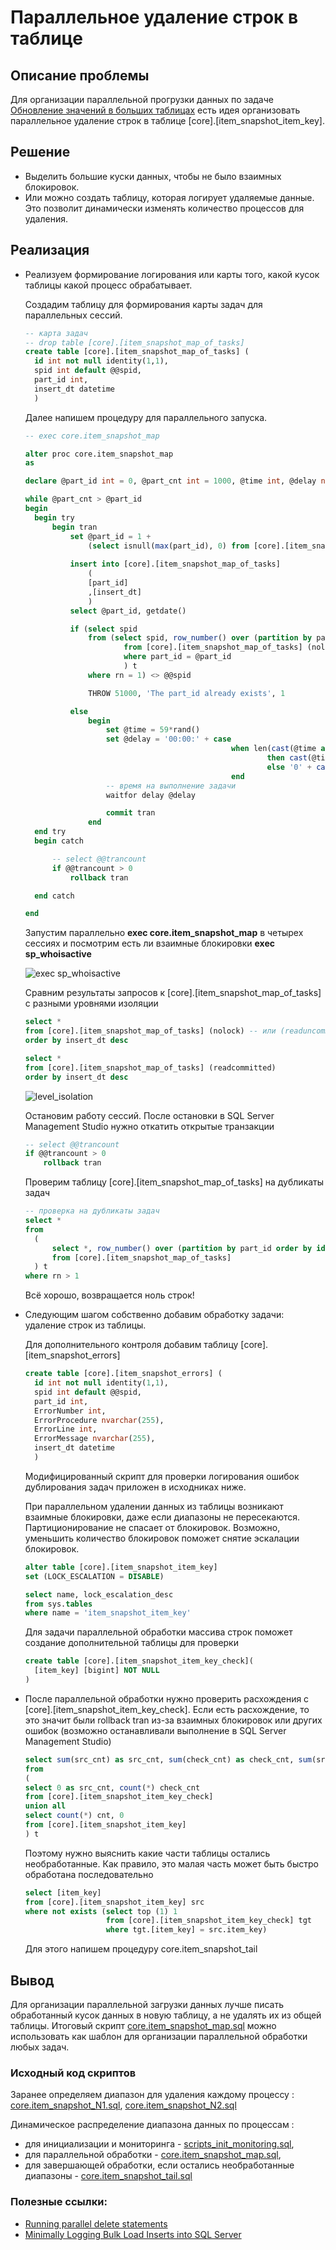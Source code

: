 # Параллельное удаление строк в таблице

## Описание проблемы  

Для организации параллельной прогрузки данных по задаче [Обновление значений в больших таблицах](../Update_Big_Table/Update_Big_Table.md) есть идея организовать параллельное удаление строк в таблице [core].[item_snapshot_item_key]. 

## Решение

- Выделить большие куски данных, чтобы не было взаимных блокировок.  
- Или можно создать таблицу, которая логирует удаляемые данные. Это позволит динамически изменять количество процессов для удаления.

## Реализация

- Реализуем формирование логирования или карты того, какой кусок таблицы какой процесс обрабатывает.  

  Создадим таблицу для формирования карты задач для параллельных сессий.

  ```sql
  -- карта задач
  -- drop table [core].[item_snapshot_map_of_tasks]
  create table [core].[item_snapshot_map_of_tasks] (
  	id int not null identity(1,1),
  	spid int default @@spid,
  	part_id int,
  	insert_dt datetime
  	)
  ```

  Далее напишем процедуру для параллельного запуска.

  ```sql
  -- exec core.item_snapshot_map
  
  alter proc core.item_snapshot_map
  as
  
  declare @part_id int = 0, @part_cnt int = 1000, @time int, @delay nvarchar(8)
  
  while @part_cnt > @part_id 
  begin
  	begin try
  		begin tran
  			set @part_id = 1 + 
  				(select isnull(max(part_id), 0) from [core].[item_snapshot_map_of_tasks] (nolock))
  			
  			insert into [core].[item_snapshot_map_of_tasks] 
  				(
  				[part_id]
  				,[insert_dt]
  				)
  			select @part_id, getdate()
  
  			if (select spid
  				from (select spid, row_number() over (partition by part_id order by id) rn
  						from [core].[item_snapshot_map_of_tasks] (nolock)
  						where part_id = @part_id
  						) t
  				where rn = 1) <> @@spid
  
  				THROW 51000, 'The part_id already exists', 1
  
  			else 
  				begin
  					set @time = 59*rand()
  					set @delay = '00:00:' + case 
  												when len(cast(@time as nvarchar(2))) = 2 
  														then cast(@time as nvarchar(2))
  														else '0' + cast(@time as nvarchar(2)) 
  												end
  					-- время на выполнение задачи
  					waitfor delay @delay
  
  					commit tran
  				end
  	end try
  	begin catch
  
  		-- select @@trancount
  		if @@trancount > 0
  			rollback tran
  
  	end catch
  
  end
  ```

  Запустим параллельно **exec core.item_snapshot_map** в четырех сессиях и посмотрим есть ли взаимные блокировки **exec sp_whoisactive**  

  ![exec sp_whoisactive](./rand_process/check_blocking.jpg)
  
  Сравним результаты запросов к [core].[item_snapshot_map_of_tasks] с разными уровнями изоляции
  
  ```sql
  select * 
  from [core].[item_snapshot_map_of_tasks] (nolock) -- или (readuncommitted)
  order by insert_dt desc
  
  select * 
  from [core].[item_snapshot_map_of_tasks] (readcommitted)
  order by insert_dt desc
  ```
  
  ![level_isolation](./rand_process/level_isolation.jpg)
  
  Остановим работу сессий. После остановки в SQL Server Management Studio нужно откатить открытые транзакции
  
  ```sql
  -- select @@trancount
  if @@trancount > 0
      rollback tran
  ```
  
  Проверим таблицу [core].[item_snapshot_map_of_tasks] на дубликаты задач
  
  ```sql
  -- проверка на дубликаты задач
  select *
  from
  	(
  		select *, row_number() over (partition by part_id order by id) rn
  		from [core].[item_snapshot_map_of_tasks]
  	) t
  where rn > 1
  ```
  
  Всё хорошо, возвращается ноль строк!  
  
- Следующим шагом собственно добавим обработку задачи: удаление строк из таблицы.  

  Для дополнительного контроля добавим таблицу [core].[item_snapshot_errors]

  ```sql
  create table [core].[item_snapshot_errors] (
  	id int not null identity(1,1),
  	spid int default @@spid,
  	part_id int,
  	ErrorNumber int,
  	ErrorProcedure nvarchar(255),
  	ErrorLine int,
  	ErrorMessage nvarchar(255),
  	insert_dt datetime
  	)
  ```

  Модифицированный скрипт для проверки логирования ошибок дублирования задач приложен в исходниках ниже.

  При параллельном удалении данных из таблицы возникают взаимные блокировки, даже если диапазоны не пересекаются. Партиционирование не спасает от блокировок. Возможно, уменьшить количество блокировок поможет снятие эскалации блокировок.

  ```sql
  alter table [core].[item_snapshot_item_key]
  set (LOCK_ESCALATION = DISABLE)
  
  select name, lock_escalation_desc
  from sys.tables
  where name = 'item_snapshot_item_key'
  ```

  Для задачи параллельной обработки массива строк поможет создание дополнительной таблицы для проверки 

  ```sql
  create table [core].[item_snapshot_item_key_check](
  	[item_key] [bigint] NOT NULL
  )
  ```

- После параллельной обработки нужно проверить расхождения с [core].[item_snapshot_item_key_check]. Если есть расхождение, то это значит были rollback tran из-за взаимных блокировок или других ошибок (возможно останавливали выполнение в SQL Server Management Studio)

  ```sql
  select sum(src_cnt) as src_cnt, sum(check_cnt) as check_cnt, sum(src_cnt) - sum(check_cnt) as diff
  from
  (
  select 0 as src_cnt, count(*) check_cnt
  from [core].[item_snapshot_item_key_check]
  union all
  select count(*) cnt, 0
  from [core].[item_snapshot_item_key]
  ) t
  ```

  Поэтому нужно выяснить какие части таблицы остались необработанные. Как правило, это малая часть может быть быстро обработана последовательно

  ```sql
  select [item_key]
  from [core].[item_snapshot_item_key] src
  where not exists (select top (1) 1
  					from [core].[item_snapshot_item_key_check] tgt 
  					where tgt.[item_key] = src.item_key)
  ```

  Для этого напишем процедуру core.item_snapshot_tail  

## Вывод

Для организации параллельной загрузки данных лучше писать обработанный кусок данных в новую таблицу, а не удалять их из общей таблицы. Итоговый скрипт [core.item_snapshot_map.sql](./rand_process/core.item_snapshot_map.sql.md) можно использовать как шаблон для организации параллельной обработки любых задач.

### Исходный код скриптов

Заранее определяем диапазон для удаления каждому процессу : [core.item_snapshot_N1.sql](./fix_process/core.item_snapshot_N1.sql.md), [core.item_snapshot_N2.sql](./fix_process/core.item_snapshot_N2.sql.md)

Динамическое распределение диапазона данных по процессам : 

- для инициализации и мониторинга - [scripts_init_monitoring.sql](./rand_process/scripts_init_monitoring.sql.md), 
- для параллельной обработки - [core.item_snapshot_map.sql](./rand_process/core.item_snapshot_map.sql.md), 
- для завершающей обработки, если остались необработанные диапазоны - [core.item_snapshot_tail.sql](./rand_process/core.item_snapshot_tail.sql.md)

### Полезные ссылки:

- [Running parallel delete statements](https://dba.stackexchange.com/questions/56432/running-parallel-delete-statements)  
- [Minimally Logging Bulk Load Inserts into SQL Server](https://www.mssqltips.com/sqlservertip/1185/minimally-logging-bulk-load-inserts-into-sql-server/)  